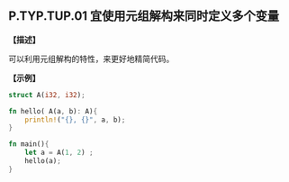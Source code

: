 ## P.TYP.TUP.01  宜使用元组解构来同时定义多个变量

**【描述】**

可以利用元组解构的特性，来更好地精简代码。

**【示例】**

```rust
struct A(i32, i32);

fn hello( A(a, b): A){
    println!("{}, {}", a, b);
}

fn main(){
    let a = A(1, 2) ;
    hello(a);
}
```
